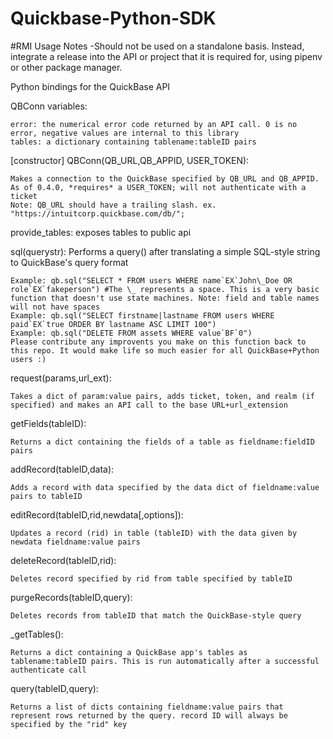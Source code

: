 Quickbase-Python-SDK
===================

#RMI Usage Notes
-Should not be used on a standalone basis. Instead, integrate a release into the API or project that it is required for, using pipenv or other package manager.

Python bindings for the QuickBase API

QBConn variables:

	error: the numerical error code returned by an API call. 0 is no error, negative values are internal to this library
	tables: a dictionary containing tablename:tableID pairs
	
[constructor] QBConn(QB_URL,QB_APPID, USER_TOKEN):

	Makes a connection to the QuickBase specified by QB_URL and QB_APPID. As of 0.4.0, *requires* a USER_TOKEN; will not authenticate with a ticket
	Note: QB_URL should have a trailing slash. ex. "https://intuitcorp.quickbase.com/db/";

provide_tables:
	exposes tables to public api

sql(querystr):
	Performs a query() after translating a simple SQL-style string to QuickBase's query format
	
	Example: qb.sql("SELECT * FROM users WHERE name`EX`John\_Doe OR role`EX`fakeperson") #The \_ represents a space. This is a very basic function that doesn't use state machines. Note: field and table names will not have spaces
	Example: qb.sql("SELECT firstname|lastname FROM users WHERE paid`EX`true ORDER BY lastname ASC LIMIT 100")
	Example: qb.sql("DELETE FROM assets WHERE value`BF`0")
	Please contribute any improvents you make on this function back to this repo. It would make life so much easier for all QuickBase+Python users :)
	
request(params,url_ext):

	Takes a dict of param:value pairs, adds ticket, token, and realm (if specified) and makes an API call to the base URL+url_extension
	
getFields(tableID):

	Returns a dict containing the fields of a table as fieldname:fieldID pairs
	
addRecord(tableID,data):

	Adds a record with data specified by the data dict of fieldname:value pairs to tableID
	
editRecord(tableID,rid,newdata[,options]):

	Updates a record (rid) in table (tableID) with the data given by newdata fieldname:value pairs
	
deleteRecord(tableID,rid):

	Deletes record specified by rid from table specified by tableID
	
purgeRecords(tableID,query):

	Deletes records from tableID that match the QuickBase-style query
	
_getTables():

	Returns a dict containing a QuickBase app's tables as tablename:tableID pairs. This is run automatically after a successful authenticate call
	
query(tableID,query):

	Returns a list of dicts containing fieldname:value pairs that represent rows returned by the query. record ID will always be specified by the "rid" key
